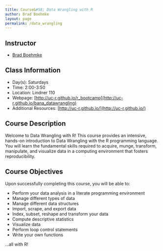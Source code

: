 ```yaml
---
title: Course&#58; Data Wrangling with R
author: Brad Boehmke
layout: page
permalink: /data_wrangling
---
```


## Instructor

  * [Brad Boehmke](http://bradleyboehmke.github.io/)


## Class Information

* Day(s): Saturdays
* Time: 2:00-3:50
* Location: Lindner 110
* Webpage: [http://uc-r.github.io/r_bootcamp](http://uc-r.github.io/bana_datawrangling)
* Additional Resources: [http://uc-r.github.io/](http://uc-r.github.io/)


## Course Description 

Welcome to Data Wrangling with R! This course provides an intensive, hands-on introduction to Data Wrangling with the R programming language. You will learn the fundamental skills required to acquire, munge, transform, manipulate, and visualize data in a computing environment that fosters reproducibility.


## Course Objectives
Upon successfully completing this course, you will be able to:

- Perform your data analysis in a literate programming environment
- Manage different types of data
- Manage different data structures
- Import, scrape, and export data
- Index, subset, reshape and transform your data
- Compute descriptive statistics
- Visualize data
- Perform loop control statements
- Write your own functions

...all with R!
